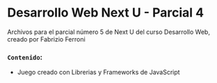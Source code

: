 # Desarrollo Web Next U - Parcial 4

Archivos para el parcial número 5 de Next U del curso Desarrollo Web, creado por Fabrizio Ferroni

### `Contenido`:
* Juego creado con Librerias y Frameworks de JavaScript